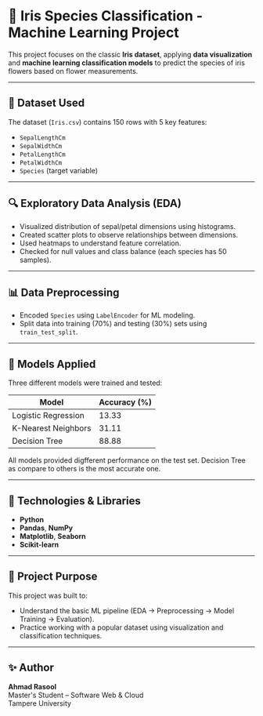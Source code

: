 # 🌸 Iris Species Classification - Machine Learning Project

This project focuses on the classic **Iris dataset**, applying **data visualization** and **machine learning classification models** to predict the species of iris flowers based on flower measurements.

---

## 📂 Dataset Used

The dataset (`Iris.csv`) contains 150 rows with 5 key features:

- `SepalLengthCm`
- `SepalWidthCm`
- `PetalLengthCm`
- `PetalWidthCm`
- `Species` (target variable)

---

## 🔍 Exploratory Data Analysis (EDA)

- Visualized distribution of sepal/petal dimensions using histograms.
- Created scatter plots to observe relationships between dimensions.
- Used heatmaps to understand feature correlation.
- Checked for null values and class balance (each species has 50 samples).

---

## 📊 Data Preprocessing

- Encoded `Species` using `LabelEncoder` for ML modeling.
- Split data into training (70%) and testing (30%) sets using `train_test_split`.

---

## 🤖 Models Applied

Three different models were trained and tested:

| Model                  | Accuracy (%) |
|-----------------------|--------------|
| Logistic Regression   | 13.33        |
| K-Nearest Neighbors   | 31.11        |
| Decision Tree         | 88.88        |

All models provided digfferent performance on the test set.
Decision Tree as compare to others is the most accurate one.

---

## 🧰 Technologies & Libraries

- **Python**
- **Pandas**, **NumPy**
- **Matplotlib**, **Seaborn**
- **Scikit-learn**

---

## 📌 Project Purpose

This project was built to:

- Understand the basic ML pipeline (EDA → Preprocessing → Model Training → Evaluation).
- Practice working with a popular dataset using visualization and classification techniques.


---

## ✨ Author

**Ahmad Rasool**  
Master's Student – Software Web & Cloud  
Tampere University


